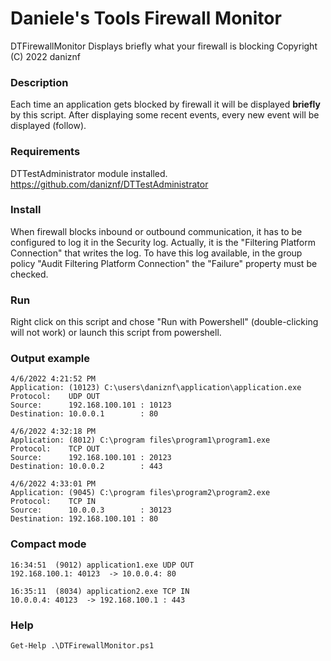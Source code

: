 # Daniele's Tools Firewall Monitor
DTFirewallMonitor
Displays briefly what your firewall is blocking
Copyright (C) 2022 daniznf

### Description
Each time an application gets blocked by firewall it will be displayed **briefly** by this script.
After displaying some recent events, every new event will be displayed (follow).

### Requirements
DTTestAdministrator module installed.
https://github.com/daniznf/DTTestAdministrator

### Install
When firewall blocks inbound or outbound communication, it has to be configured to log it in the Security log. Actually, it is the "Filtering Platform Connection" that writes the log. To have this log available, in the group policy "Audit Filtering Platform Connection" the "Failure" property must be checked.

### Run
Right click on this script and chose "Run with Powershell" (double-clicking will not work) or launch this script from powershell.


### Output example
```
4/6/2022 4:21:52 PM
Application: (10123) C:\users\daniznf\application\application.exe
Protocol:    UDP OUT
Source:      192.168.100.101 : 10123
Destination: 10.0.0.1        : 80

4/6/2022 4:32:18 PM
Application: (8012) C:\program files\program1\program1.exe
Protocol:    TCP OUT
Source:      192.168.100.101 : 20123
Destination: 10.0.0.2        : 443

4/6/2022 4:33:01 PM
Application: (9045) C:\program files\program2\program2.exe
Protocol:    TCP IN
Source:      10.0.0.3        : 30123
Destination: 192.168.100.101 : 80
```

### Compact mode
```
16:34:51  (9012) application1.exe UDP OUT
192.168.100.1: 40123  -> 10.0.0.4: 80

16:35:11  (8034) application2.exe TCP IN
10.0.0.4: 40123  -> 192.168.100.1 : 443
```

### Help
```
Get-Help .\DTFirewallMonitor.ps1
```

